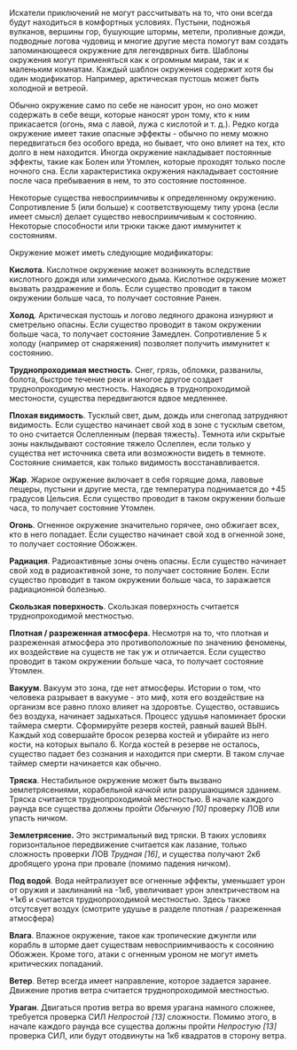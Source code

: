 Искатели приключений не могут рассчитывать на то, что они всегда будут находиться в комфортных условиях. Пустыни, подножья вулканов, вершины гор, бушующие штормы, метели, проливные дожди, подводные логова чудовищ и многие другие места помогут вам создать запоминающееся окружение для легендврных битв. Шаблоны окружения могут применяться как к огромным мирам, так и к маленьким комнатам. Каждый шаблон окружения содержит хотя бы один модификатор. Например, арктическая пустошь может быть холодной и ветреой.

Обычно окружение само по себе не наносит урон, но оно может содержать в себе вещи, которые наносят урон тому, кто к ним прикасается (огонь, яма с лавой, лужа с кислотой и т. д.). Редко когда окружение имеет такие опасные эффекты - обычно по нему можно передвигаться без особого вреда, но бывает, что оно влияет на тех, кто долго в нем находится. Иногда окружение накладывает постоянные эффекты, такие как Болен или Утомлен, которые проходят только после ночного сна. Если характеристика окружения накладывает состояние после часа пребываения в нем, то это состояние постоянное.

Некоторые существа невосприимчивы к определенному окружению. Сопротивление 5 (или больше) к соответствующему типу урона (если имеет смысл) делает существо невосприимчивым к состоянию. Некоторые способности или трюки также дают иммунитет к состояниям.

Окружение может иметь следующие модификаторы:

**Кислота**. Кислотное окружение может возникнуть вследствие кислотного дождя или химического дыма. Кислотное окружение может вызвать раздражение и боль. Если существо проводит в таком окружении больше часа, то получает состояние Ранен.

**Холод**. Арктическая пустошь и логово ледяного дракона изнуряют и сметрельно опасны. Если существо проводит в таком окружении больше часа, то получает состояние Замедлен. Сопротивление 5 к холоду (например от снаряжения) позволяет получить иммунитет к состоянию.

**Труднопроходимая местность**. Снег, грязь, обломки, разванилы, болота, быстрое течение реки и многое другое создает труднопроходимую местность. Находясь в труднопроходимой местоности, существа передвигаются вдвое медленнее.

**Плохая видимость**. Тусклый свет, дым, дождь или снегопад затрудняют видимость. Если существо начинает свой ход в зоне с тусклым светом, то оно считается Ослепленным (первая тяжесть). Темнота или скрытые зоны наклыдывают состояние тяжело Ослеплен, если только у существа нет источника света или возможности видеть в темноте. Состояние снимается, как только видимость восстанавливается.

**Жар**. Жаркое окружение включает в себя горящие дома, лавовые пещеры, пустыни и другие места, где температура поднимается до +45 градусов Цельсия. Если существо проводит в таком окружении больше часа, то получает состояние Утомлен.

**Огонь**. Огненное окружение значительно горячее, оно обжигает всех, кто в него попадает. Если существо начинает свой ход в огненной зоне, то получает состояние Обожжен.

**Радиация**. Радиоактивные зоны очень опасны. Если существо начинает свой ход в радиоактивной зоне, то получает состояние Болен. Если существо проводит в таком окружении больше часа, то заражается радиационной болезнью.

**Скользкая поверхность**. Скользкая поверхность считается труднопроходимой местностью.

**Плотная / разреженная атмосфера**. Несмотря на то, что плотная и разреженная атмосфера это противоположные по значению феномены, их воздействие на существ не так уж и отличается. Если существо проводит в таком окружении больше часа, то получает состояние Утомлен.

**Вакуум**. Вакуум это зона, где нет атмосферы. Истории о том, что человека разрывает в вакууме - это миф, хотя его воздействие на организм все равно плохо влияет на здоровтье. Существо, оставшись без воздуха, начинает задыхаться. Процесс удушья напоминает броски таймера смерти. Сформируйте резерв костей, равный вашей ВЫН. Каждый ход совершайте бросок резерва костей и убирайте из него кости, на которых выпало 6. Когда костей в резерве не осталось, существо падает без сознания и находится при смерти. В таком случае таймер смерти начинается как обычно.

**Тряска**. Нестабильное окружение может быть вызвано землетрясениями, корабельной качкой или разрушающимся зданием. Тряска считается труднопроходимой местностью. В начале каждого раунда все существа должны пройти *Обычную \[10\]* проверку ЛОВ или упасть ничком. 

**Землетрясение.** Это экстримальный вид тряски. В таких условиях горизонтальное передвижение считается как лазание, только сложность проверки ЛОВ *Трудная \[16\]*, и существа получают 2к6 дробящего урона при провале (помимо падения ничком).

**Под водой**. Вода нейтрализует  все огненные эффекты, уменьшает урон от оружия и заклинаний на -1к6, увеличивает урон электричеством на +1к6 и считается труднопроходимой местностью. Здесь также отсутсвует воздух (смотрите удушье в разделе плотная / разреженная атмосфера)

**Влага**. Влажное окружение, такое как тропические джунгли или корабль в шторме дает существам невосприимчиваость к сосоянию Обожжен. Кроме того, атаки с огненным уроном не могут иметь критических попаданий.

**Ветер**. Ветер всегда имеет направление, которое задается заранее. Движение против ветра считается труднопроходимой местностью.

**Ураган**. Двигаться против ветра во время урагана намного сложнее, требуется проверка СИЛ *Непростой \[13\]* сложности. Помимо этого, в начале каждого раунда все существа должны пройти  *Непростую \[13\]* проверка СИЛ, или будут отодвинуты на 1к6 квадратов в сторону ветра.
